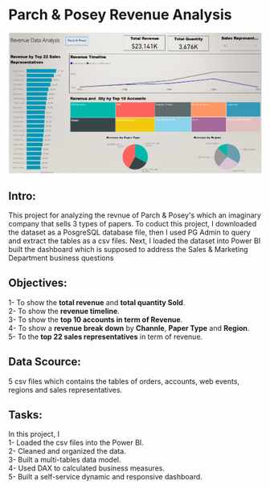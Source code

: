 # Parch & Posey Revenue Analysis

![](Images/Parch&PoseyDashboardUpdated.PNG)
## Intro:
This project for analyzing the revnue of Parch & Posey's which an imaginary company that sells 3 types of papers. To coduct this project, I downloaded the dataset as a PosgreSQL database file, then I used PG Admin to query and extract the tables as a csv files. Next, I loaded the dataset into Power BI built the dashboard which is supposed to address the Sales & Marketing Department business questions

## Objectives:
1- To show the __total revenue__ and __total quantity Sold__.\
2- To show the __revenue timeline__.\
3- To show the __top 10 accounts in term of Revenue__.\
4- To show a __revenue break down__ by __Channle__, __Paper Type__ and __Region__.\
5- To the __top 22 sales representatives__ in term of revenue.


## Data Scource:
5 csv files which contains the tables of orders, accounts, web events, regions and sales representatives.


## Tasks:
In this project, I \
1- Loaded the csv files into the Power BI.\
2- Cleaned and organized the data.\
3- Built a multi-tables data model.\
4- Used DAX to calculated business measures.\
5- Built a self-service dynamic and responsive dashboard.

